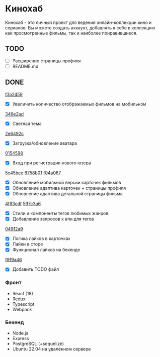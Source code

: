# Кинохаб
Кинохаб - это личный проект для ведения онлайн-коллекции кино и сериалов.
Вы можете создать аккаунт, добавлять к себе в коллекцию как просмотренные фильмы, так и наиболее понравившиеся.

## TODO

- [ ] Расширение страницы профиля
- [ ] README.md

## DONE

[f3a2459](https://github.com/tyradire/dev.danya-frontend/commit/f3a2459182b730f95dc4d6c8c4b07271da601925)
- [x] Увеличить количество отображаемых фильмов на мобильном

[346e2ad](https://github.com/tyradire/dev.danya-frontend/commit/346e2ad04d699206ca1ad8a3b4148a5bc35c7942)
- [x] Светлая тема

[2e6492c](https://github.com/tyradire/dev.danya-frontend/commit/2e6492c28eacbfd393b797b6d20021f97a66854f)
- [x] Загрузка/обновление аватара

[0154598](https://github.com/tyradire/dev.danya-frontend/commit/01545985d3c1b47e2e2ac5aafdcdb47333ccd4b6)
- [x] Вход при регистрации нового юзера

[5c45bce](https://github.com/tyradire/dev.danya-frontend/commit/5c45bcecdf0bf0f7df89870c11ea00665c4ca897)
[6758b01](https://github.com/tyradire/dev.danya-frontend/commit/6758b01ffbf92871eafd906aa68c7a5981d2057b)
[f04a067](https://github.com/tyradire/dev.danya-frontend/commit/f04a06796e669cccd6affb8a04a0c0822e0183ed)
- [x] Обновление мобильной версии карточек фильмов
- [x] Обновление адаптива карточек + страницы профиля
- [x] Обновление адаптива детальной страницы фильма

[4f83cdf](https://github.com/tyradire/dev.danya-frontend/commit/4f83cdf0f9495adf12eecdd94aa0d9b22aa28e1c)
[597c3a6](https://github.com/tyradire/dev.danya-frontend/commit/597c3a68fed47cb4255b6780eda50b2a7091c2ee)
- [x] Стили и компоненты тегов любимых жанров
- [x] Добавление запросов к апи для тегов

[04912a9](https://github.com/tyradire/dev.danya-frontend/commit/04912a9d79cb3628e05499e561552ebeae8e4b57)
- [x]  Логика лайков в карточках
- [x]  Лайки в сторе
- [x]  Функционал лайков на бекенде

[f919a46](https://github.com/tyradire/dev.danya-frontend/commit/f919a46b5719bc6200e51edee11ea5bae3a793c0)
- [x] Добавить TODO файл

### Фронт
- React (18)
- Redux
- Typescript
- Webpack

### Бекенд
- Node.js
- Express
- PostgreSQL (+sequelize)
- Ubuntu 22.04 на удалённом сервере